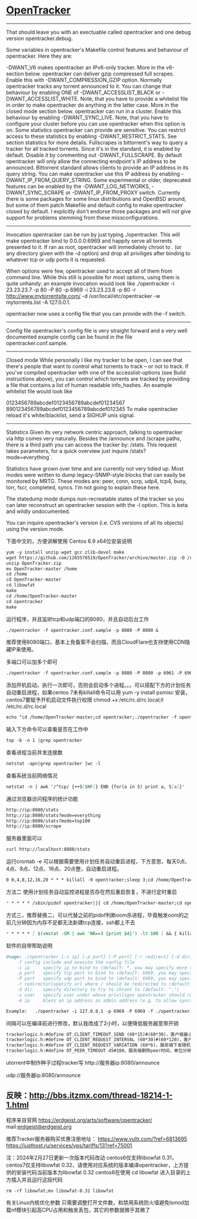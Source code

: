 
[OpenTracker](https://erdgeist.org/arts/software/opentracker/)
=======

-------
That should leave you with an exectuable called opentracker and one debug version opentracker.debug.

Some variables in opentracker's Makefile control features and behaviour of opentracker. Here they are:

-DWANT_V6 makes opentracker an IPv6-only tracker. More in the v6-section below.
opentracker can deliver gzip compressed full scrapes. Enable this with -DWANT_COMPRESSION_GZIP option.
Normally opentracker tracks any torrent announced to it. You can change that behaviour by enabling ONE of -DWANT_ACCESSLIST_BLACK or  -DWANT_ACCESSLIST_WHITE. Note, that you have to provide a whitelist file in order to make opentracker do anything in the latter case. More in the closed mode section below.
opentracker can run in a cluster. Enable this behaviour by enabling -DWANT_SYNC_LIVE. Note, that you have to configure your cluster before you can use opentracker when this option is on.
Some statistics opentracker can provide are sensitive. You can restrict access to these statistics by enabling -DWANT_RESTRICT_STATS. See section statistics for more details.
Fullscrapes is bittorrent's way to query a tracker for all tracked torrents. Since it's in the standard, it is enabled by default. Disable it by commenting out -DWANT_FULLSCRAPE.
By default opentracker will only allow the connecting endpoint's IP address to be announced. Bittorrent standard allows clients to provide an IP address in its query string. You can make opentracker use this IP address by enabling -DWANT_IP_FROM_QUERY_STRING.
Some experimental or older, deprecated features can be enabled by the -DWANT_LOG_NETWORKS, -DWANT_SYNC_SCRAPE or -DWANT_IP_FROM_PROXY switch.
Currently there is some packages for some linux distributions and OpenBSD around, but some of them patch Makefile and default config to make opentracker closed by default. I explicitly don't endorse those packages and will not give support for problems stemming from these missconfigurations.


-------
Invocation
opentracker can be run by just typing ./opentracker. This will make opentracker bind to 0.0.0.0:6969 and happily serve all torrents presented to it. If ran as root, opentracker will immediately chroot to . (or any directory given with the -d option) and drop all priviliges after binding to whatever tcp or udp ports it is requested.

When options were few, opentracker used to accept all of them from command line. While this still is possible for most options, using them is quite unhandy: an example invocation would look like ./opentracker -i 23.23.23.7 -p 80 -P 80 -p 6969 -i 23.23.23.8 -p 80 -r http://www.mytorrentsite.com/ -d /usr/local/etc/opentracker -w mytorrents.list -A 127.0.0.1.

opentracker now uses a config file that you can provide with the -f switch.


-------
Config file
opentracker's config file is very straight forward and a very well documented example config can be found in the file opentracker.conf.sample.


-------
Closed mode
While personally I like my tracker to be open, I can see that there's people that want to control what torrents to track – or not to track. If you've compiled opentracker with one of the accesslist-options (see Build instructions above), you can control which torrents are tracked by providing a file that contains a list of human readable info_hashes. An example whitelist file would look like

0123456789abcdef0123456789abcdef01234567
890123456789abcdef0123456789abcdef012345
To make opentracker reload it's white/blacklist, send a SIGHUP unix signal.


-------
Statistics
Given its very network centric approach, talking to opentracker via http comes very naturally. Besides the /announce and /scrape paths, there is a third path you can access the tracker by: /stats. This request takes parameters, for a quick overview just inquire /stats?mode=everything`.

Statistics have grown over time and are currently not very tidied up. Most modes were written to dump legacy-SNMP-style blocks that can easily be monitored by MRTG. These modes are: peer, conn, scrp, udp4, tcp4, busy, torr, fscr, completed, syncs. I'm not going to explain these here.

The statedump mode dumps non-recreatable states of the tracker so you can later reconstruct an opentracker session with the -l option. This is beta and wildly undocumented.

You can inquire opentracker's version (i.e. CVS versions of all its objects) using the version mode.


下面中文的，方便讲解使用
Centos 6.9 x64位安装说明
``` markdown
yum -y install unzip wget gcc zlib-devel make
wget https://github.com/1265578519/OpenTracker/archive/master.zip -O /root/OpenTracker.zip
unzip OpenTracker.zip
mv OpenTracker-master /home
cd /home
cd OpenTracker-master
cd libowfat
make
cd /home/OpenTracker-master
cd opentracker
make

```

运行程序，并且监听tcp和udp端口的8080，并且自动后台工作
``` markdown
./opentracker -f opentracker.conf.sample -p 8080 -P 8080 &
```

推荐使用8080端口，基本上免备案不会扫描，而且CloudFlare也支持使用CDN隐藏IP来使用。

多端口可以加多个即可
``` markdown
./opentracker -f opentracker.conf.sample -p 8080 -P 8080 -p 6961 -P 6961 -p 2710 -P 2710 &
```

添加开机启动，执行一次即可，否则会启动多个进程。。。可以搭配下方的计划任务自动重启进程，如果centos 7未有killall命令可以用 yum -y install psmisc 安装，centos7要赋予开机启动文件执行权限 chmod +x /etc/rc.d/rc.local;ll /etc/rc.d/rc.local
``` markdown
echo "cd /home/OpenTracker-master;cd opentracker;./opentracker -f opentracker.conf.sample -p 8080 -P 8080 -p 6961 -P 6961 -p 2710 -P 2710 &" >> /etc/rc.d/rc.local
```

输入下方命令可以查看是否在工作中
``` markdown
top -b -n 1 |grep opentracker
```

查看进程当前并发连接数
``` markdown
netstat -apn|grep opentracker |wc -l
```

查看系统当前网络情况
``` markdown
netstat -n | awk '/^tcp/ {++S[$NF]} END {for(a in S) print a, S[a]}'
```

通过浏览器访问程序的统计功能
``` markdown
http://ip:8080/stats
http://ip:8080/stats?mode=everything
http://ip:8080/stats?mode=top100
http://ip:8080/scrape
```

服务器里面可以
``` markdown
curl http://localhost:8080/stats
```

运行crontab -e
可以根据需要使用计划任务自动重启进程，下方意思，每天0点、4点、8点、12点、16点、20点整，自动重启进程。
``` markdown
0 0,4,8,12,16,20 * * * killall -9 opentracker;sleep 3;cd /home/OpenTracker-master;cd opentracker;./opentracker -f opentracker.conf.sample -p 8080 -P 8080 -p 6961 -P 6961 -p 2710 -P 2710 &
```

方法二
使用计划任务自动监控进程是否存在然后重启恢复，不进行定时重启
``` markdown
* * * * * /sbin/pidof opentracker||{ cd /home/OpenTracker-master;cd opentracker;./opentracker -f opentracker.conf.sample -p 8080 -P 8080 -p 6961 -P 6961 -p 2710 -P 2710 &}
```

方式三，推荐替换二，可以代替之前的pidof判断oom杀进程，毕竟触发oom的之前几分钟因为内存不足都无法新建tcp连接，ssh都上不去
```markdown
* * * * * [ $(vmstat -SM | awk 'NR==3 {print $4}') -lt 100 ] && { killall -9 opentracker;sleep 3;cd /home/OpenTracker-master;cd opentracker;./opentracker -f opentracker.conf.sample -p 8080 -P 8080 -p 6961 -P 6961 -p 2710 -P 2710 &}
```


软件的自带帮助说明
``` markdown
Usage: ./opentracker [-i ip] [-p port] [-P port] [-r redirect] [-d dir] [-u user] [-A ip] [-f config] [-s livesyncport]
	-f config include and execute the config file
	-i ip     specify ip to bind to (default: *, you may specify more than one)
	-p port   specify tcp port to bind to (default: 6969, you may specify more than one)
	-P port   specify udp port to bind to (default: 6969, you may specify more than one)
	-r redirecturlspecify url where / should be redirected to (default none)
	-d dir    specify directory to try to chroot to (default: ".")
	-u user   specify user under whose priviliges opentracker should run (default: "nobody")
	-A ip     bless an ip address as admin address (e.g. to allow syncs from this address)

Example:   ./opentracker -i 127.0.0.1 -p 6969 -P 6969 -f ./opentracker.conf -i 10.1.1.23 -p 2710 -p 80
```

间隔可以在编译前进行修改，默认我改成了2小时，以便降低服务器宽带开销
``` markdown
trackerlogic.h:#define OT_CLIENT_TIMEOUT_SEND (60*15)#(60*30)，客户端最小间隔请求时间，客户端可能不会遵守
trackerlogic.h:#define OT_CLIENT_REQUEST_INTERVAL (60*30)#(60*120)，客户端默认间隔请求时间
trackerlogic.h:#define OT_CLIENT_REQUEST_VARIATION (60*6)，服务端下发随机客户端间隔请求时间调整，提高性能，默认允许误差随机6分钟内，保持默认无修改
trackerlogic.h:#define OT_PEER_TIMEOUT 45#180，服务端删除peer时间，单位分钟
```


utorrent中制作种子过程tracker写
http://服务器ip:8080/announce

udp://服务器ip:8080/announce


反映：http://bbs.itzmx.com/thread-18214-1-1.html
-------
程序来自官网
https://erdgeist.org/arts/software/opentracker/
mail:erdgeist@erdgeist.org

推荐Tracker服务器购买优惠注册地址：
https://www.vultr.com/?ref=6813695
https://justhost.ru/services/vps/tariffs/13?ref=75001

注：2024年2月27日更新一次版本代码改动
centos6仅支持libowfat 0.31，centos7仅支持libowfat 0.32，请使用对应系统的版本编译opentracker，上方提供的安装代码当前版本为libowfat 0.32
centos6在使用 cd libowfat 进入目录的上方插入并且运行这段代码
```
rm -rf libowfat;mv libowfat-0.31 libowfat
```

有关Linux内核优化参数
只需要调整打开文件数，和禁用系统防火墙避免lsmod加载nf模块引起高CPU占用和触发丢包，其它的参数就微乎其微了